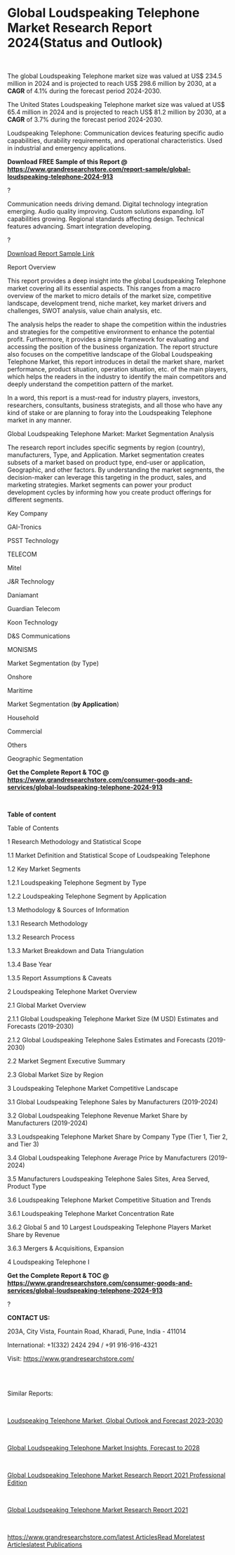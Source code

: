 <h1>Global Loudspeaking Telephone Market Research Report 2024(Status and Outlook)</h1><br/><p>The global Loudspeaking Telephone market size was valued at US$ 234.5 million in 2024 and is projected to reach US$ 298.6 million by 2030, at a <strong>CAGR</strong> of 4.1% during the forecast period 2024-2030.</p>
 
 
 
 <p>The United States Loudspeaking Telephone market size was valued at US$ 65.4 million in 2024 and is projected to reach US$ 81.2 million by 2030, at a <strong>CAGR</strong> of 3.7% during the forecast period 2024-2030.</p>
 
 
 
 <p>Loudspeaking Telephone: Communication devices featuring specific audio capabilities, durability requirements, and operational characteristics. Used in industrial and emergency applications.</p>
 
 
 
 <div><b>Download FREE Sample of this Report @ <a href="https://www.grandresearchstore.com/report-sample/global-loudspeaking-telephone-2024-913">https://www.grandresearchstore.com/report-sample/global-loudspeaking-telephone-2024-913</a></b></div>
 
 
 
 <p>? </p>
 
 
 
 <p>Communication needs driving demand. Digital technology integration emerging. Audio quality improving. Custom solutions expanding. IoT capabilities growing. Regional standards affecting design. Technical features advancing. Smart integration developing.</p>
 
 
 
 <p>? </p>
 
 
 
 <p><a href="https://www.grandresearchstore.com/mr-admin/report-sample/global-loudspeaking-telephone-2024-913">Download Report Sample Link</a></p>
 
 
 
 <p>Report Overview</p>
 
 
 
 <p>This report provides a deep insight into the global Loudspeaking Telephone market covering all its essential aspects. This ranges from a macro overview of the market to micro details of the market size, competitive landscape, development trend, niche market, key market drivers and challenges, SWOT analysis, value chain analysis, etc.</p>
 
 
 
 <p>The analysis helps the reader to shape the competition within the industries and strategies for the competitive environment to enhance the potential profit. Furthermore, it provides a simple framework for evaluating and accessing the position of the business organization. The report structure also focuses on the competitive landscape of the Global Loudspeaking Telephone Market, this report introduces in detail the market share, market performance, product situation, operation situation, etc. of the main players, which helps the readers in the industry to identify the main competitors and deeply understand the competition pattern of the market.</p>
 
 
 
 <p>In a word, this report is a must-read for industry players, investors, researchers, consultants, business strategists, and all those who have any kind of stake or are planning to foray into the Loudspeaking Telephone market in any manner.</p>
 
 
 
 <p>Global Loudspeaking Telephone Market: Market Segmentation Analysis</p>
 
 
 
 <p>The research report includes specific segments by region (country), manufacturers, Type, and Application. Market segmentation creates subsets of a market based on product type, end-user or application, Geographic, and other factors. By understanding the market segments, the decision-maker can leverage this targeting in the product, sales, and marketing strategies. Market segments can power your product development cycles by informing how you create product offerings for different segments.</p>
 
 
 
 <p>Key Company</p>
 
 
 
 <p>GAI-Tronics</p>
 
 
 
 <p>PSST Technology</p>
 
 
 
 <p>TELECOM</p>
 
 
 
 <p>Mitel</p>
 
 
 
 <p>J&R Technology</p>
 
 
 
 <p>Daniamant</p>
 
 
 
 <p>Guardian Telecom</p>
 
 
 
 <p>Koon Technology</p>
 
 
 
 <p>D&S Communications</p>
 
 
 
 <p>MONISMS</p>
 
 
 
 <p>Market Segmentation (by Type)</p>
 
 
 
 <p>Onshore</p>
 
 
 
 <p>Maritime</p>
 
 
 
 <p>Market Segmentation (<strong>by Application</strong>)</p>
 
 
 
 <p>Household</p>
 
 
 
 <p>Commercial</p>
 
 
 
 <p>Others</p>
 
 
 
 <p>Geographic Segmentation</p>
 
 
 
 <div><b>Get the Complete Report & TOC @ <a href="https://www.grandresearchstore.com/consumer-goods-and-services/global-loudspeaking-telephone-2024-913">https://www.grandresearchstore.com/consumer-goods-and-services/global-loudspeaking-telephone-2024-913</a></b></div>
 
 
 
 <p><br />
 
 <b>Table of content</b></p>
 
 
 
 <p>Table of Contents<br />
 
 1 Research Methodology and Statistical Scope<br />
 
 1.1 Market Definition and Statistical Scope of Loudspeaking Telephone<br />
 
 1.2 Key Market Segments<br />
 
 1.2.1 Loudspeaking Telephone Segment by Type<br />
 
 1.2.2 Loudspeaking Telephone Segment by Application<br />
 
 1.3 Methodology & Sources of Information<br />
 
 1.3.1 Research Methodology<br />
 
 1.3.2 Research Process<br />
 
 1.3.3 Market Breakdown and Data Triangulation<br />
 
 1.3.4 Base Year<br />
 
 1.3.5 Report Assumptions & Caveats<br />
 
 2 Loudspeaking Telephone Market Overview<br />
 
 2.1 Global Market Overview<br />
 
 2.1.1 Global Loudspeaking Telephone Market Size (M USD) Estimates and Forecasts (2019-2030)<br />
 
 2.1.2 Global Loudspeaking Telephone Sales Estimates and Forecasts (2019-2030)<br />
 
 2.2 Market Segment Executive Summary<br />
 
 2.3 Global Market Size by Region<br />
 
 3 Loudspeaking Telephone Market Competitive Landscape<br />
 
 3.1 Global Loudspeaking Telephone Sales by Manufacturers (2019-2024)<br />
 
 3.2 Global Loudspeaking Telephone Revenue Market Share by Manufacturers (2019-2024)<br />
 
 3.3 Loudspeaking Telephone Market Share by Company Type (Tier 1, Tier 2, and Tier 3)<br />
 
 3.4 Global Loudspeaking Telephone Average Price by Manufacturers (2019-2024)<br />
 
 3.5 Manufacturers Loudspeaking Telephone Sales Sites, Area Served, Product Type<br />
 
 3.6 Loudspeaking Telephone Market Competitive Situation and Trends<br />
 
 3.6.1 Loudspeaking Telephone Market Concentration Rate<br />
 
 3.6.2 Global 5 and 10 Largest Loudspeaking Telephone Players Market Share by Revenue<br />
 
 3.6.3 Mergers & Acquisitions, Expansion<br />
 
 4 Loudspeaking Telephone I</p>
 
 
 
 <div><b>Get the Complete Report & TOC @ <a href="https://www.grandresearchstore.com/consumer-goods-and-services/global-loudspeaking-telephone-2024-913">https://www.grandresearchstore.com/consumer-goods-and-services/global-loudspeaking-telephone-2024-913</a></b></div>
 
 
 
 <p>? </p>
 
 
 
 <p><b>CONTACT US:</b><br />
 
 203A, City Vista, Fountain Road, Kharadi, Pune, India - 411014<br />
 
 International: +1(332) 2424 294 / +91 916-916-4321<br />
 
 Visit: <a href="https://www.grandresearchstore.com/">https://www.grandresearchstore.com/</a><br />
 
 <br />
 
 <br />
 
 Similar Reports:<br />
 
 <br />
 
 <a href="https://www.grandresearchstore.com/consumer-goods-and-services/global-loudspeaking-telephone-forecast-2023-2030-773">Loudspeaking Telephone Market, Global Outlook and Forecast 2023-2030</a><br />
 
 <br />
 
 <a href="https://www.grandresearchstore.com/consumer-goods-and-services/global-loudspeaking-telephone-2028-250">Global Loudspeaking Telephone Market Insights, Forecast to 2028</a><br />
 
 <br />
 
 <a href="https://www.grandresearchstore.com/consumer-goods-and-services/global-loudspeaking-telephone-2021-33">Global Loudspeaking Telephone Market Research Report 2021 Professional Edition</a><br />
 
 <br />
 
 <a href="https://www.grandresearchstore.com/consumer-goods-and-services/global-loudspeaking-telephone-2021-781">Global Loudspeaking Telephone Market Research Report 2021</a><br />
 
 <br />
 
 <a href="https://gyeongbokgung.com">https://www.grandresearchstore.com/</a><a href="https://hallyeomaritime.com">latest Articles</a><a href="https://jingwansa.com">Read More</a><a href="https://nguoiviet.jp/">latest Articles</a><a href="https://www.intelmarketresearch.com/">latest Publications</a></p>